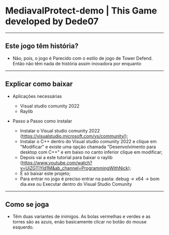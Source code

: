 # MediavalProtect-demo | This Game developed by Dede07
---

## Este jogo têm história?

- Não, pois, o jogo é Parecido com o estilo de jogo de Tower Defend. Então não têm nada de história assim inovadora por enquanto

---
## Explicar como baixar

- Aplicações necessárias
  - Visual studio comunity 2022
  - Raylib
 
- Passo a Passo como instalar
  - Instalar o Visual studio comunity 2022 (https://visualstudio.microsoft.com/vs/community/);
  - Instalar o C++ dentro do Visual studio comunity 2022 e clique em "Modificar" e existe uma opção chamada "Desenvolvimento para desktop com C++" e em baixo no canto inferior clique em modificar;
  - Depois vai a este tutorial para baixar o raylib (https://www.youtube.com/watch?v=UiZGTIYld1M&ab_channel=ProgrammingWithNick);
  - É só baixar este projeto;
  - Para entrar no jogo é preciso entrar na pasta: debug -> x64 -> bom dia.exe ou Executar dentro do Visual Studio Comunity

 ---

 ## Como se joga

- Têm duas variantes de inimigos. As bolas vermelhas e verdes e as torres são as azuis, enão basicamente clicar no botão do mouse esquerdo.
